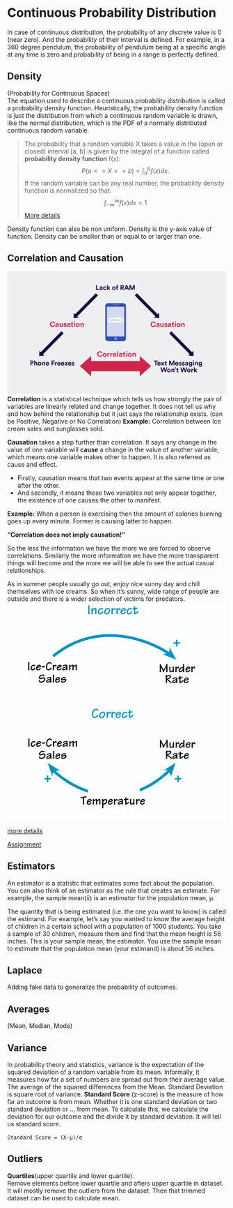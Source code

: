 # Continuous Probability Distribution
In case of continuous distribution, the probability of any discrete value is 0 (near zero). And the probability of their interval is defined. 
For example, in a 360 degree pendulum, the probability of pendulum being at a specific angle at any time is zero and probability of being in a range is perfectly defined.
## Density
(Probability for Continuous Spaces)<br>
The equation used to describe a continuous probability distribution is called a probability density function. 
Heuristically, the probability density function is just the distribution from which a continuous random variable is drawn, like the normal distribution, which is the PDF of a normally distributed continuous random variable.

> The probability that a random variable X takes a value in the (open or closed) interval [a, b] is given by the integral of a function called **probability density function** f(x):
> $$
P(a <= X <= b) = \int_a^b f(x)dx.
$$
If the random variable can be any real number, the probability density function is normalized so that:
$$
\int_{-\infty}^\infty f(x)dx = 1
$$
[More details](https://brilliant.org/wiki/continuous-random-variables-probability-density/)

Density function can also be non uniform.
Density is the y-axis value of function. Density can be smaller than or equal to or larger than one.
## Correlation and Causation
![Correlation and Causation](https://github.com/kushwahashivam/statistics/blob/master/images/correlation-vs-causation-phone-RAM1.png)
**Correlation** is a statistical technique which tells us how strongly the pair of variables are linearly related and change together. It does not tell us why and how behind the relationship but it just says the relationship exists.
(can be Positive, Negative or No Correlation)
**Example:** Correlation between Ice cream sales and sunglasses sold.

**Causation** takes a step further than correlation. It says any change in the value of one variable will **cause** a change in the value of another variable, which means one variable makes other to happen. It is also referred as cause and effect.

 - Firstly, causation means that two events appear at the same time or one after the other.
 - And secondly, it means these two variables not only appear together, the existence of one causes the other to manifest.
 
**Example:** When a person is exercising then the amount of calories burning goes up every minute. Former is causing latter to happen.

**“Correlation does not imply causation!”**

So the less the information we have the more we are forced to observe correlations. Similarly the more information we have the more transparent things will become and the more we will be able to see the actual casual relationships.

As in summer people usually go out, enjoy nice sunny day and chill themselves with ice creams. So when it’s sunny, wide range of people are outside and there is a wider selection of victims for predators.
![Correlation and Causation](https://github.com/kushwahashivam/statistics/blob/master/images/correlation-vs-causation.png)

[more details](https://towardsdatascience.com/why-correlation-does-not-imply-causation-5b99790df07e)

[Assignment](https://discussions.udacity.com/t/correlation-vs-causation-assignment/186693)
## Estimators
An estimator is a statistic that estimates some fact about the population. You can also think of an estimator as the rule that creates an estimate. For example, the sample mean(x̄) is an estimator for the population mean, μ.

The quantity that is being estimated (i.e. the one you want to know) is called the estimand. For example, let’s say you wanted to know the average height of children in a certain school with a population of 1000 students. You take a sample of 30 children, measure them and find that the mean height is 56 inches. This is your sample mean, the estimator. You use the sample mean to estimate that the population mean (your estimand) is about 56 inches.
## Laplace
Adding fake data to generalize the probability of outcomes.
## Averages
(Mean, Median, Mode)
## Variance
In probability theory and statistics, variance is the expectation of the squared deviation of a random variable from its mean. Informally, it measures how far a set of numbers are spread out from their average value.
The average of the squared differences from the Mean.
Standard Deviation is square root of variance.
**Standard Score** (z-score) is the measure of how far an outcome is from mean. Whether it is one standard deviation or two standard deviation or ... from mean. To calculate this, we calculate the deviation for our outcome and the divide it by standard deviation. It will tell us standard score.

    Standard Score = (X-μ)/σ
## Outliers
**Quartiles**(upper quartile and lower quartile).<br>
Remove elements before lower quartile and afters upper quartile in dataset. It will mostly remove the outliers from the dataset. Then that trimmed dataset can be used to calculate mean.
<!--stackedit_data:
eyJoaXN0b3J5IjpbMTQ4NDYyMzMxNywtMTM5Mzk1Mjg4OSwyMT
I4Mjk5NDc4LDEwMjczNzQ1ODYsLTIwMjE1ODE5NjcsOTQ0ODUz
MTU5LDE3MjcwMDY3MzUsLTIwODg3NDY2MTJdfQ==
-->